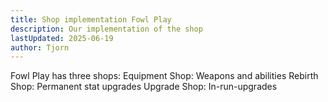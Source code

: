 ```yaml
---
title: Shop implementation Fowl Play
description: Our implementation of the shop
lastUpdated: 2025-06-19
author: Tjorn
---
```


Fowl Play has three shops:
Equipment Shop: Weapons and abilities
Rebirth Shop: Permanent stat upgrades
Upgrade Shop: In-run-upgrades